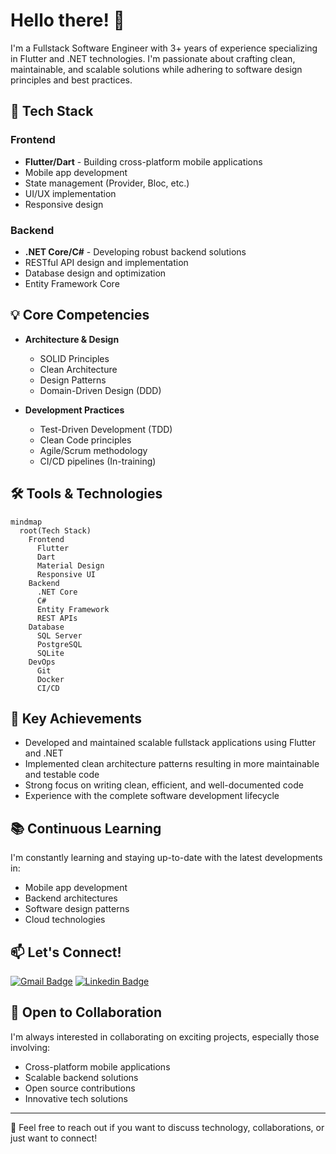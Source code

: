 # Hello there! 👋

I'm a Fullstack Software Engineer with 3+ years of experience specializing in Flutter and .NET technologies. I'm passionate about crafting clean, maintainable, and scalable solutions while adhering to software design principles and best practices.

## 🚀 Tech Stack

### Frontend
- **Flutter/Dart** - Building cross-platform mobile applications
- Mobile app development
- State management (Provider, Bloc, etc.)
- UI/UX implementation
- Responsive design

### Backend
- **.NET Core/C#** - Developing robust backend solutions
- RESTful API design and implementation
- Database design and optimization
- Entity Framework Core

## 💡 Core Competencies

- **Architecture & Design**
  - SOLID Principles
  - Clean Architecture
  - Design Patterns
  - Domain-Driven Design (DDD)

- **Development Practices**
  - Test-Driven Development (TDD)
  - Clean Code principles
  - Agile/Scrum methodology
  - CI/CD pipelines (In-training)

## 🛠️ Tools & Technologies

```mermaid
mindmap
  root(Tech Stack)
    Frontend
      Flutter
      Dart
      Material Design
      Responsive UI
    Backend
      .NET Core
      C#
      Entity Framework
      REST APIs
    Database
      SQL Server
      PostgreSQL
      SQLite
    DevOps
      Git
      Docker
      CI/CD
```

## 🌟 Key Achievements

- Developed and maintained scalable fullstack applications using Flutter and .NET
- Implemented clean architecture patterns resulting in more maintainable and testable code
- Strong focus on writing clean, efficient, and well-documented code
- Experience with the complete software development lifecycle

## 📚 Continuous Learning

I'm constantly learning and staying up-to-date with the latest developments in:
- Mobile app development
- Backend architectures
- Software design patterns
- Cloud technologies

## 📫 Let's Connect!

[![Gmail Badge](https://img.shields.io/badge/noel.srocha93@gmail.com-D14836?style=for-the-badge&logo=outlook&logoColor=white)](mailto:noel.srocha93@gmail.com)
[![Linkedin Badge](https://img.shields.io/badge/manoel_de_souza_rocha_neto-0077B5?style=for-the-badge&logo=linkedin&logoColor=white)](https://www.linkedin.com/in/noelsrocha93/)

## 🤝 Open to Collaboration

I'm always interested in collaborating on exciting projects, especially those involving:
- Cross-platform mobile applications
- Scalable backend solutions
- Open source contributions
- Innovative tech solutions

---

💬 Feel free to reach out if you want to discuss technology, collaborations, or just want to connect!


